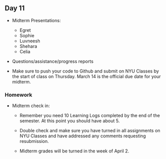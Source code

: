 ## Day 11

* Midterm Presentations:

    * Egret
    * Sophie
    * Luvneesh
    * Shehara
    * Celia

* Questions/assistance/progress reports

* Make sure to push your code to Github and submit on NYU Classes by the start of class on Thursday. March 14 is the official due date for your midterm.


### Homework

* Midterm check in: 

    * Remember you need 10 Learning Logs completed by the end of the semester. At this point you should have about 5.
    
    * Double check and make sure you have turned in all assignments on NYU Classes and have addressed any comments requesting resubmission. 
    
    * Midterm grades will be turned in the week of April 2.